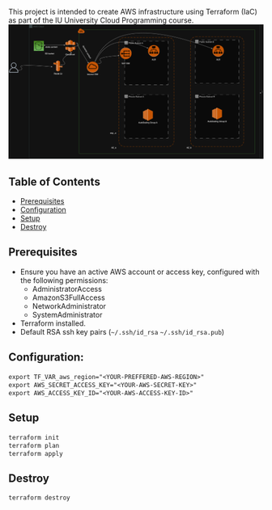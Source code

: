 This project is intended to create AWS infrastructure using Terraform (IaC) as part of the IU University Cloud Programming course.
![Alt text](/modules/storage/s3/static_contents/awsCloud.png)
## Table of Contents

- [Prerequisites](#prerequisites)
- [Configuration](#configuration)
- [Setup](#setup)
- [Destroy](#destroy)

## Prerequisites

- Ensure you have an active AWS account or access key, configured with the following permissions:
  - AdministratorAccess
  - AmazonS3FullAccess
  - NetworkAdministrator
  - SystemAdministrator
- Terraform installed.
- Default RSA ssh key pairs (`~/.ssh/id_rsa` `~/.ssh/id_rsa.pub`)


## Configuration:

```
export TF_VAR_aws_region="<YOUR-PREFFERED-AWS-REGION>"
export AWS_SECRET_ACCESS_KEY="<YOUR-AWS-SECRET-KEY>"
export AWS_ACCESS_KEY_ID="<YOUR-AWS-ACCESS-KEY-ID>"
```

## Setup

```
terraform init
terraform plan
terraform apply
```

## Destroy
```
terraform destroy
```

